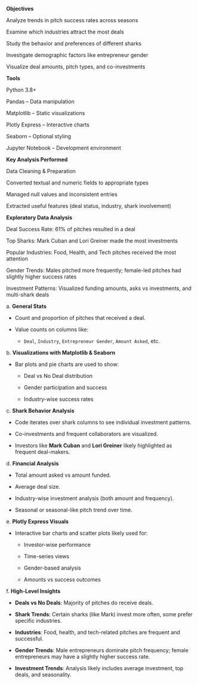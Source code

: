 
**Objectives**

Analyze trends in pitch success rates across seasons

Examine which industries attract the most deals

Study the behavior and preferences of different sharks

Investigate demographic factors like entrepreneur gender

Visualize deal amounts, pitch types, and co-investments


**Tools**

Python 3.8+

Pandas – Data manipulation

Matplotlib – Static visualizations

Plotly Express – Interactive charts

Seaborn – Optional styling

Jupyter Notebook – Development environment


**Key Analysis Performed**

Data Cleaning & Preparation

Converted textual and numeric fields to appropriate types

Managed null values and inconsistent entries

Extracted useful features (deal status, industry, shark involvement)


**Exploratory Data Analysis**


Deal Success Rate: 61% of pitches resulted in a deal

Top Sharks: Mark Cuban and Lori Greiner made the most investments

Popular Industries: Food, Health, and Tech pitches received the most attention

Gender Trends: Males pitched more frequently; female-led pitches had slightly higher success rates

Investment Patterns: Visualized funding amounts, asks vs investments, and multi-shark deals

a. **General Stats**

* Count and proportion of pitches that received a deal.

* Value counts on columns like:

  * `Deal`, `Industry`, `Entrepreneur Gender`, `Amount Asked`, etc.

 b. **Visualizations with Matplotlib & Seaborn**

* Bar plots and pie charts are used to show:

  * Deal vs No Deal distribution

  * Gender participation and success

  * Industry-wise success rates

c. **Shark Behavior Analysis**

* Code iterates over shark columns to see individual investment patterns.

* Co-investments and frequent collaborators are visualized.

* Investors like **Mark Cuban** and **Lori Greiner** likely highlighted as frequent deal-makers.

d. **Financial Analysis**

* Total amount asked vs amount funded.

* Average deal size.

* Industry-wise investment analysis (both amount and frequency).

* Seasonal or seasonal-like pitch trend over time.

e. **Plotly Express Visuals**

* Interactive bar charts and scatter plots likely used for:

  * Investor-wise performance

  * Time-series views

  * Gender-based analysis

  * Amounts vs success outcomes

f. **High-Level Insights**

* **Deals vs No Deals**: Majority of pitches do receive deals.

* **Shark Trends**: Certain sharks (like Mark) invest more often, some prefer specific industries.

* **Industries**: Food, health, and tech-related pitches are frequent and successful.

* **Gender Trends**: Male entrepreneurs dominate pitch frequency; female entrepreneurs may have a slightly higher success rate.

* **Investment Trends**: Analysis likely includes average investment, top deals, and seasonality.
